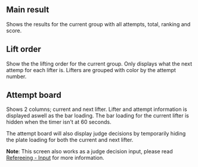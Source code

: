 ## Main result

Shows the results for the current group with all attempts, total, ranking and score.

## Lift order

Show the the lifting order for the current group. Only displays what the next attemp for each lifter is. Lifters are grouped with color by the attempt number.

## Attempt board

Shows 2 columns; current and next lifter. Lifter and attempt information is displayed aswell as the bar loading. The bar loading for the current lifter is hidden when the timer isn't at 60 seconds.

The attempt board will also display judge decisions by temporarily hiding the plate loading for both the current and next lifter.

**Note**: This screen also works as a judge decision input, please read [Refereeing - Input](refereeing#input) for more information.
